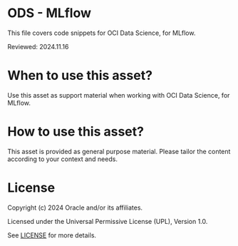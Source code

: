 # ODS - MLflow
 
This file covers code snippets for OCI Data Science, for MLflow.

Reviewed: 2024.11.16
 

# When to use this asset?

Use this asset as support material when working with OCI Data Science, for MLflow.


# How to use this asset?

This asset is provided as general purpose material. Please tailor the content according to your context and needs.


# License
 
Copyright (c) 2024 Oracle and/or its affiliates.
 
Licensed under the Universal Permissive License (UPL), Version 1.0.
 
See [LICENSE](https://github.com/oracle-devrel/technology-engineering/blob/main/LICENSE) for more details.
